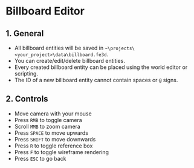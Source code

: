 # Billboard Editor

## 1. General

- All billboard entities will be saved in `~\projects\<your_project>\data\billboard.fe3d`.
- You can create/edit/delete billboard entities.
- Every created billboard entity can be placed using the world editor or scripting.
- The ID of a new billboard entity cannot contain spaces or `@` signs.

## 2. Controls

- Move camera with your mouse
- Press `RMB` to toggle camera
- Scroll `MMB` to zoom camera
- Press `SPACE` to move upwards
- Press `SHIFT` to move downwards
- Press `R` to toggle reference box
- Press `F` to toggle wireframe rendering
- Press `ESC` to go back
